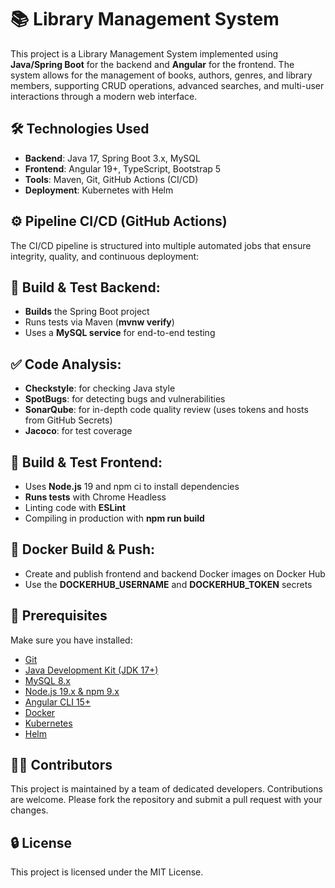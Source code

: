 # 📚 Library Management System

This project is a Library Management System implemented using **Java/Spring Boot** for the backend and **Angular** for the frontend. The system allows for the management of books, authors, genres, and library members, supporting CRUD operations, advanced searches, and multi-user interactions through a modern web interface.

## 🛠️ Technologies Used
- **Backend**: Java 17, Spring Boot 3.x, MySQL
- **Frontend**: Angular 19+, TypeScript, Bootstrap 5
- **Tools**: Maven, Git, GitHub Actions (CI/CD)
- **Deployment**: Kubernetes with Helm

## ⚙️ Pipeline CI/CD (GitHub Actions)

The CI/CD pipeline is structured into multiple automated jobs that ensure integrity, quality, and continuous deployment:

## 🔨 Build & Test Backend:

- **Builds** the Spring Boot project
- Runs tests via Maven (**mvnw verify**)
- Uses a **MySQL service** for end-to-end testing

## ✅ Code Analysis:

- **Checkstyle**: for checking Java style
- **SpotBugs**: for detecting bugs and vulnerabilities
- **SonarQube**: for in-depth code quality review (uses tokens and hosts from GitHub Secrets)
- **Jacoco**: for test coverage

## 🎨 Build & Test Frontend:

- Uses **Node.js** 19 and npm ci to install dependencies
- **Runs tests** with Chrome Headless
- Linting code with **ESLint**
- Compiling in production with **npm run build**

## 🐳 Docker Build & Push:

- Create and publish frontend and backend Docker images on Docker Hub
- Use the **DOCKERHUB_USERNAME** and **DOCKERHUB_TOKEN** secrets

## 🚀 Prerequisites
Make sure you have installed:

- [Git](https://git-scm.com/book/en/v2/Getting-Started-Installing-Git)
- [Java Development Kit (JDK 17+)](https://www.oracle.com/java/technologies/javase-downloads.html)
- [MySQL 8.x](https://www.mysql.com/)
- [Node.js 19.x & npm 9.x](https://nodejs.org/)
- [Angular CLI 15+](https://angular.io/cli)
- [Docker](https://www.docker.com/)
- [Kubernetes](https://kubernetes.io/)
- [Helm](https://helm.sh/)

## 👨‍💻 Contributors

This project is maintained by a team of dedicated developers. Contributions are welcome. Please fork the repository and submit a pull request with your changes.

## 🔒 License

This project is licensed under the MIT License.